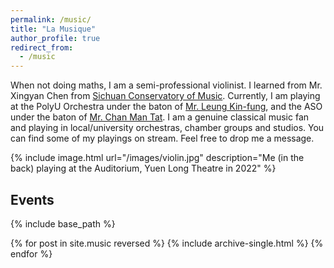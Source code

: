 ```yaml
---
permalink: /music/
title: "La Musique"
author_profile: true
redirect_from: 
  - /music
---
```

When not doing maths, I am a semi-professional violinist. I learned from Mr. Xingyan Chen from [Sichuan Conservatory of Music](http://www.sccm.cn
). Currently, I am playing at the PolyU Orchestra under the baton of [Mr. Leung Kin-fung](http://www.leungkinfung.com/bio.php), and the ASO under the baton of [Mr. Chan Man Tat](https://acohk.org/#Conductor). I am a genuine classical music fan and playing in local/university orchestras, chamber groups and studios. You can find some of my playings on stream. Feel free to drop me a message.

{% include image.html url="/images/violin.jpg" description="Me (in the back) playing at the Auditorium, Yuen Long Theatre in 2022" %}

## Events
{% include base_path %}

{% for post in site.music reversed %}
  {% include archive-single.html %}
{% endfor %}
